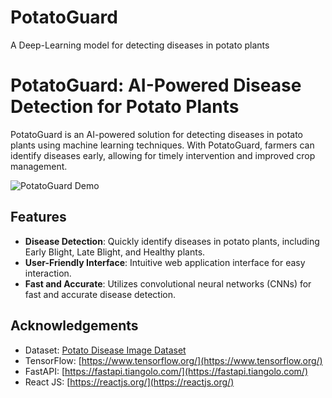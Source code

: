 # PotatoGuard
A Deep-Learning model for detecting diseases in potato plants
# PotatoGuard: AI-Powered Disease Detection for Potato Plants

PotatoGuard is an AI-powered solution for detecting diseases in potato plants using machine learning techniques. With PotatoGuard, farmers can identify diseases early, allowing for timely intervention and improved crop management.

![PotatoGuard Demo](https://www.youtube.com/watch?v=nRhaOfMmVyk)

## Features

- **Disease Detection**: Quickly identify diseases in potato plants, including Early Blight, Late Blight, and Healthy plants.
- **User-Friendly Interface**: Intuitive web application interface for easy interaction.
- **Fast and Accurate**: Utilizes convolutional neural networks (CNNs) for fast and accurate disease detection.

## Acknowledgements

- Dataset: [Potato Disease Image Dataset](https://www.kaggle.com/datasets/arjuntejaswi/plant-village)
- TensorFlow: [https://www.tensorflow.org/](https://www.tensorflow.org/)
- FastAPI: [https://fastapi.tiangolo.com/](https://fastapi.tiangolo.com/)
- React JS: [https://reactjs.org/](https://reactjs.org/)
